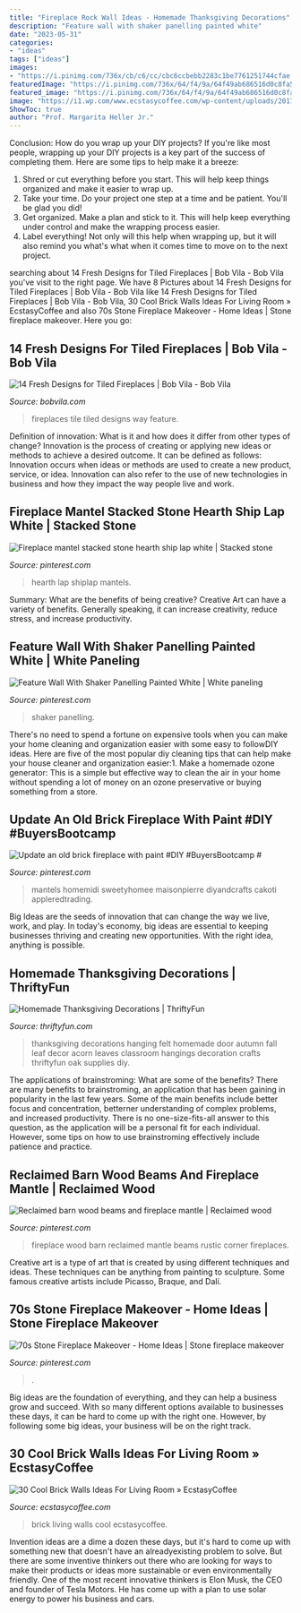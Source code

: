 ```yaml
---
title: "Fireplace Rock Wall Ideas - Homemade Thanksgiving Decorations"
description: "Feature wall with shaker panelling painted white"
date: "2023-05-31"
categories:
- "ideas"
tags: ["ideas"]
images:
- "https://i.pinimg.com/736x/cb/c6/cc/cbc6ccbebb2283c1be7761251744cfae.jpg"
featuredImage: "https://i.pinimg.com/736x/64/f4/9a/64f49ab686516d0c8fa51d8bff41ed67.jpg"
featured_image: "https://i.pinimg.com/736x/64/f4/9a/64f49ab686516d0c8fa51d8bff41ed67.jpg"
image: "https://i1.wp.com/www.ecstasycoffee.com/wp-content/uploads/2017/01/Brick-Wall-Living-Room-Home-Design-Ideas17.jpg?resize=600%2C900"
ShowToc: true
author: "Prof. Margarita Heller Jr."
---
```



Conclusion: How do you wrap up your DIY projects?
If you're like most people, wrapping up your DIY projects is a key part of the success of completing them. Here are some tips to help make it a breeze:
1) Shred or cut everything before you start. This will help keep things organized and make it easier to wrap up.
2) Take your time. Do your project one step at a time and be patient. You'll be glad you did!
3) Get organized. Make a plan and stick to it. This will help keep everything under control and make the wrapping process easier.
4) Label everything! Not only will this help when wrapping up, but it will also remind you what's what when it comes time to move on to the next project.

	

		
searching about 14 Fresh Designs for Tiled Fireplaces | Bob Vila - Bob Vila you've visit to the right page. We have 8 Pictures about 14 Fresh Designs for Tiled Fireplaces | Bob Vila - Bob Vila like 14 Fresh Designs for Tiled Fireplaces | Bob Vila - Bob Vila, 30 Cool Brick Walls Ideas For Living Room » EcstasyCoffee and also 70s Stone Fireplace Makeover - Home Ideas | Stone fireplace makeover. Here you go:
		
    
## 14 Fresh Designs For Tiled Fireplaces | Bob Vila - Bob Vila

<img loading=lazy src="https://empire-s3-production.bobvila.com/slides/35630/original/Tiled_Fireplaces_Ideas_Daltile_Memoir_Tile.jpeg?1580133736" onerror="this.onerror=null;this.src='https://tse1.mm.bing.net/th?id=OIP.t_3hSm-2l3DGJZpQv5Pd3AHaJ4&amp;pid=15.1';" alt="14 Fresh Designs for Tiled Fireplaces | Bob Vila - Bob Vila">

_Source: bobvila.com_

>fireplaces tile tiled designs way feature. 

	

Definition of innovation: What is it and how does it differ from other types of change?
Innovation is the process of creating or applying new ideas or methods to achieve a desired outcome. It can be defined as follows: 
Innovation occurs when ideas or methods are used to create a new product, service, or idea. Innovation can also refer to the use of new technologies in business and how they impact the way people live and work.

    
## Fireplace Mantel Stacked Stone Hearth Ship Lap White | Stacked Stone

<img loading=lazy src="https://i.pinimg.com/736x/64/f4/9a/64f49ab686516d0c8fa51d8bff41ed67.jpg" onerror="this.onerror=null;this.src='https://tse4.mm.bing.net/th?id=OIP.QB6TXe_d5UMGs4efQiZdhgHaJ3&amp;pid=15.1';" alt="Fireplace mantel stacked stone hearth ship lap white | Stacked stone">

_Source: pinterest.com_

>hearth lap shiplap mantels. 

	

Summary: What are the benefits of being creative?
Creative Art can have a variety of benefits. Generally speaking, it can increase creativity, reduce stress, and increase productivity.

    
## Feature Wall With Shaker Panelling Painted White | White Paneling

<img loading=lazy src="https://i.pinimg.com/736x/06/40/a6/0640a6cabac334e087965caf5b756fc4.jpg" onerror="this.onerror=null;this.src='https://tse2.mm.bing.net/th?id=OIP.hE2KZ_xT_0z8FFaiYkv9wwHaJ3&amp;pid=15.1';" alt="Feature Wall With Shaker Panelling Painted White | White paneling">

_Source: pinterest.com_

>shaker panelling. 

	

There's no need to spend a fortune on expensive tools when you can make your home cleaning and organization easier with some easy to followDIY ideas. Here are five of the most popular diy cleaning tips that can help make your house cleaner and organization easier:1. Make a homemade ozone generator: This is a simple but effective way to clean the air in your home without spending a lot of money on an ozone preservative or buying something from a store.

    
## Update An Old Brick Fireplace With Paint #DIY #BuyersBootcamp #

<img loading=lazy src="https://i.pinimg.com/736x/cb/c6/cc/cbc6ccbebb2283c1be7761251744cfae.jpg" onerror="this.onerror=null;this.src='https://tse1.mm.bing.net/th?id=OIP.u-aXnOTeeziioouPmQH4DwHaLM&amp;pid=15.1';" alt="Update an old brick fireplace with paint #DIY #BuyersBootcamp #">

_Source: pinterest.com_

>mantels homemidi sweetyhomee maisonpierre diyandcrafts cakoti appleredtrading. 

	

Big Ideas are the seeds of innovation that can change the way we live, work, and play. In today's economy, big ideas are essential to keeping businesses thriving and creating new opportunities. With the right idea, anything is possible.

    
## Homemade Thanksgiving Decorations | ThriftyFun

<img loading=lazy src="http://img.thrfun.com/img/022/226/finished_project_on_wall_m7.jpg" onerror="this.onerror=null;this.src='https://tse3.mm.bing.net/th?id=OIP.Sh3FR4sxvyy5SO0vUGNnPwAAAA&amp;pid=15.1';" alt="Homemade Thanksgiving Decorations | ThriftyFun">

_Source: thriftyfun.com_

>thanksgiving decorations hanging felt homemade door autumn fall leaf decor acorn leaves classroom hangings decoration crafts thriftyfun oak supplies diy. 

	

The applications of brainstroming: What are some of the benefits?
There are many benefits to brainstroming, an application that has been gaining in popularity in the last few years. Some of the main benefits include better focus and concentration, betterner understanding of complex problems, and increased productivity. There is no one-size-fits-all answer to this question, as the application will be a personal fit for each individual. However, some tips on how to use brainstroming effectively include patience and practice.

    
## Reclaimed Barn Wood Beams And Fireplace Mantle | Reclaimed Wood

<img loading=lazy src="https://i.pinimg.com/736x/09/86/d5/0986d5239912ed63af7b2d2fa9949b77.jpg" onerror="this.onerror=null;this.src='https://tse3.mm.bing.net/th?id=OIP.mXQYKvhtr_gqI7uqQSmPEAHaJ3&amp;pid=15.1';" alt="Reclaimed barn wood beams and fireplace mantle | Reclaimed wood">

_Source: pinterest.com_

>fireplace wood barn reclaimed mantle beams rustic corner fireplaces. 

	

Creative art is a type of art that is created by using different techniques and ideas. These techniques can be anything from painting to sculpture. Some famous creative artists include Picasso, Braque, and Dalí.

    
## 70s Stone Fireplace Makeover - Home Ideas | Stone Fireplace Makeover

<img loading=lazy src="https://i.pinimg.com/736x/d7/0b/ad/d70badc2e5aff11c47327799b58621b0.jpg" onerror="this.onerror=null;this.src='https://tse1.mm.bing.net/th?id=OIP.mWlaj159yXbYV7FLuQcCmgHaLG&amp;pid=15.1';" alt="70s Stone Fireplace Makeover - Home Ideas | Stone fireplace makeover">

_Source: pinterest.com_

>. 

	

Big ideas are the foundation of everything, and they can help a business grow and succeed. With so many different options available to businesses these days, it can be hard to come up with the right one. However, by following some big ideas, your business will be on the right track.

    
## 30 Cool Brick Walls Ideas For Living Room » EcstasyCoffee

<img loading=lazy src="https://i1.wp.com/www.ecstasycoffee.com/wp-content/uploads/2017/01/Brick-Wall-Living-Room-Home-Design-Ideas17.jpg?resize=600%2C900" onerror="this.onerror=null;this.src='https://tse1.mm.bing.net/th?id=OIP.22gG7haGaqR_l6E9zCUJFgHaLH&amp;pid=15.1';" alt="30 Cool Brick Walls Ideas For Living Room » EcstasyCoffee">

_Source: ecstasycoffee.com_

>brick living walls cool ecstasycoffee. 

	

Invention ideas are a dime a dozen these days, but it's hard to come up with something new that doesn't have an alreadyexisting problem to solve. But there are some inventive thinkers out there who are looking for ways to make their products or ideas more sustainable or even environmentally friendly. One of the most recent innovative thinkers is Elon Musk, the CEO and founder of Tesla Motors. He has come up with a plan to use solar energy to power his business and cars.

